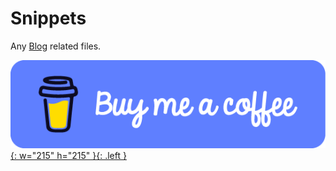 # Snippets

Any [Blog](https://www.laitco.de) related files.

[![Buy me a Coffee](/.github/coffee.png){: w="215" h="215" }{: .left }](https://www.buymeacoffee.com/florianlauer)
